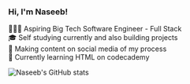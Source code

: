 <!-- level -->

### Hi, I'm Naseeb!

🧑🏾‍💻 Aspiring Big Tech Software Engineer - Full Stack<br/> 
🎓 Self studying currently and also building projects<br/>
🎥 Making content on social media of my process<br/>
💭 Currently learning HTML on codecademy<br/>

![Naseeb's GitHub stats](https://github-readme-stats.vercel.app/api?username=naseebomen&theme=dark)
